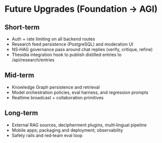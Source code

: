 # Future Upgrades (Foundation → AGI)

## Short‑term
- Auth + rate limiting on all backend routes
- Research feed persistence (PostgreSQL) and moderation UI
- NS‑HAG governance pass around chat replies (verify, critique, refine)
- Thesidia integration hook to publish distilled entries to /api/research/entries

## Mid‑term
- Knowledge Graph persistence and retrieval
- Model orchestration policies, eval harness, and regression prompts
- Realtime broadcast + collaboration primitives

## Long‑term
- External RAG sources, decipherment plugins, multi‑lingual pipeline
- Mobile apps; packaging and deployment; observability
- Safety rails and red‑team eval loop
